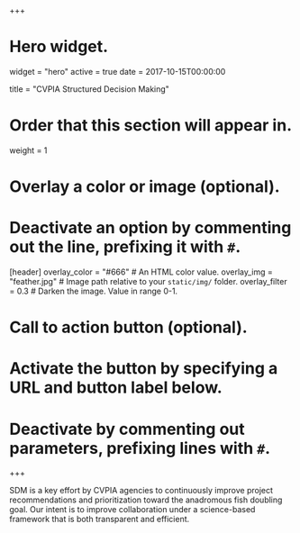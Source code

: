 +++
# Hero widget.
widget = "hero"
active = true
date = 2017-10-15T00:00:00

title = "CVPIA Structured Decision Making"

# Order that this section will appear in.
weight = 1

# Overlay a color or image (optional).
#   Deactivate an option by commenting out the line, prefixing it with `#`.
[header]
  overlay_color = "#666"  # An HTML color value.
  overlay_img = "feather.jpg"  # Image path relative to your `static/img/` folder.
  overlay_filter = 0.3  # Darken the image. Value in range 0-1.

# Call to action button (optional).
#   Activate the button by specifying a URL and button label below.
#   Deactivate by commenting out parameters, prefixing lines with `#`.

+++

SDM is a key effort by CVPIA agencies to continuously improve project recommendations and prioritization toward the anadromous fish doubling goal. Our intent is to improve collaboration under a science-based framework that is both transparent and efficient.                                                                                                                                                         


